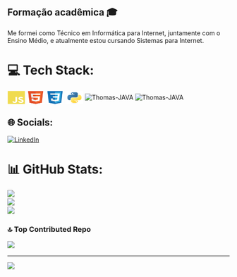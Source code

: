<div>
  <h2>Formação acadêmica 🎓</h2>
    <p>Me formei como Técnico em Informática para Internet, juntamente com o Ensino Médio, e atualmente estou cursando Sistemas para Internet.</p>
</div>



  
<div style="display: inline_block">

  # 💻 Tech Stack:
 
   <img align="center" alt="Thomas-Js" height="30" width="40" src="https://raw.githubusercontent.com/devicons/devicon/master/icons/javascript/javascript-plain.svg">
   <img align="center" alt="Thomas-HTML" height="30" width="40" src="https://raw.githubusercontent.com/devicons/devicon/master/icons/html5/html5-original.svg">
   <img align="center" alt="Thomas-CSS" height="30" width="40" src="https://raw.githubusercontent.com/devicons/devicon/master/icons/css3/css3-original.svg">
   <img align="center" alt="Thomas-CSS" height="30" width="40" src="https://raw.githubusercontent.com/devicons/devicon/master/icons/python/python-original.svg">
   <img align="center" alt="Thomas-JAVA" height="30" width="40" src="https://camo.githubusercontent.com/0d4b500c99671bf83bcb747e4f25f3da28765f2bbb4cdd9733c09f9a46381aaa/68747470733a2f2f63646e2e6a7364656c6976722e6e65742f67682f64657669636f6e732f64657669636f6e2f69636f6e732f6a6176612f6a6176612d6f726967696e616c2e737667">
   <img align="center" alt="Thomas-JAVA" height="30" width="40"  src="https://camo.githubusercontent.com/15166a15835f145259844be455ab5945594a70c48a3090aa83d193bd5e3e9bc5/68747470733a2f2f63646e2e6a7364656c6976722e6e65742f67682f64657669636f6e732f64657669636f6e2f69636f6e732f6769742f6769742d6f726967696e616c2e737667">
</div>


## 🌐 Socials:
[![LinkedIn](https://img.shields.io/badge/LinkedIn-%230077B5.svg?logo=linkedin&logoColor=white)](https://linkedin.com/in/https://www.linkedin.com/in/thomas-paimm/) 


# 📊 GitHub Stats:
![](https://github-readme-stats.vercel.app/api?username=ThomasPaim&theme=dark&hide_border=false&include_all_commits=true&count_private=false)<br/>
![](https://nirzak-streak-stats.vercel.app/?user=ThomasPaim&theme=dark&hide_border=false)<br/>
![](https://github-readme-stats.vercel.app/api/top-langs/?username=ThomasPaim&theme=dark&hide_border=false&include_all_commits=true&count_private=false&layout=compact)

### 🔝 Top Contributed Repo
![](https://github-contributor-stats.vercel.app/api?username=ThomasPaim&limit=5&theme=dark&combine_all_yearly_contributions=true)

---
[![](https://visitcount.itsvg.in/api?id=ThomasPaim&icon=0&color=0)](https://visitcount.itsvg.in)

<!-- Proudly created with GPRM ( https://gprm.itsvg.in ) -->
